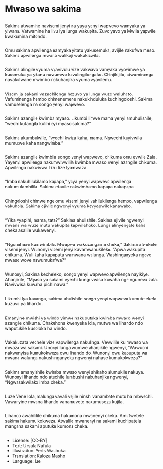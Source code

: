 # Mwaso wa sakima

##
Sakima atwamine navisemi jenyi na yaya yenyi wapwevo wamyaka ya yiwana. Vatwamine ha livu lya lunga wakupita. Zuvo yavo ya Mwila yapwile kwakumina mitondo.

##
Omu sakima apwilenga namyaka yitatu yakusemuka, avijile nakufwa meso. Sakima apwilenga mwana walikoji wakukiswila.

##
Sakima alingile vyuma vyavivulu vize vakwavo vamyaka vyovimwe ya kusemuka ya yitanu nawumwe kavalingilengako. Chinjikijilo, atwaminenga navakulwane mwimbo nakuhanjika vyuma vyavilemu.

##
Visemi ja sakami vazachilenga hazuvo ya lunga wuze waluheto. Vafuminenga hembo chimenemene nakukinduluka kuchingoloshi. Sakima vamuselenga na songo yenyi wapwevo.

##
Sakima azangile kwimba myaso. Likumbi limwe mama yenyi amuhulishile, “wechi kutangila kulihi eyi myaso sakima?”

##
Sakima akumbulwile, “vyechi kwiza kaha, mama. Ngwechi kuyivwila mumutwe kaha nangwimba.”

##
Sakima azangile kwimbila songo yenyi wapwevo, chikuma omu evwile Zala. Yayenyi apwilenga nakumwivwilila kwimba mwaso wenyi azangile chikuma. Apwilenga nakwivwa Lizu lize lyamwaza.

##
“Imba nakuhilukilamo kapapa,” yaya yenyi wapwevo apwilenga nakumulambilila. Sakima etavile nakwimbamo kapapa nakapapa.

##
Chingoloshi chimwe nge omu visemi jenyi vahilukilenga hembo, vapwilenga vakuhola. Sakima ejivile ngwenyi vyuma kavyapwile kanawako.

##
“Yika vyapihi, mama, tata?” Sakima ahulishile. Sakima ejivile ngwenyi mwana wa wuze mutu wakupita kapwilehoko. Lunga alinyengele kaha cheka asalile wukawenyi.

##
“Ngunahase kumwimbila. Mwapwa wakuzangama cheka,” Sakima alwekele visemi jenyi. Wunonyi visemi jenyi kavamwanukileko. “Apwa wakupita chikuma. Wuli kaha kapuputa wamwana walunga. Washinganyeka ngove mwaso wove nawumukafwa?”

##
Wunonyi, Sakima kecheleko, songo yenyi wapwevo apwilenga nayikiye. Ahanjikile, “Myaso ya sakami vyechi kunguvwisa kuwaha nge ngunevu zala. Navivwisa kuwaha pichi nawa.”

##
Likumbi lya kavanga, sakima ahulishile songo yenyi wapwevo kumutetekela kuzuvo ya lihando.

##
Emanyine mwishi ya windo yimwe nakuputuka kwimba mwaso wenyi azangile chikuma. Chakuhona kwenyeka lola, mutwe wa lihando ndo waputukile kusoloka ha windo.

##
Vakakuzata vechele vize vapwilenga nakulinga. Vevwilile ku mwaso wa mwaza wa sakami. Unonyi lunga wumwe ahanjikile ngwenyi, “Wawuchi nakwanyisa kumukokweza owu lihando do, Wunonyi owu kapuputa wa mwana walunga nakushinganyeka ngwenyi nahase kumukokweza?”

##
Sakima amanyishile kwimba mwaso wenyi shikaho alumukile nakuya. Wunonyi lihando ndo atuchile lumbushi nakuhanjika ngwenyi, “Ngwasakwilako imba cheka.”

##
Luze Vene lola, malunga vavali vejile ninshi vanambate mutu ha mbwechi. Vawanyine mwana lihando vanamuvete nakumuseza kujila.

##
Lihando awahililile chikuma hakumona mwanenyi cheka. Amufwetele sakima hakumu kokweza. Atwalile mwanenyi na sakami kuchipatela mangana sakami aputuke kumona cheka.

##
* License: [CC-BY]
* Text: Ursula Nafula
* Illustration: Peris Wachuka
* Translation: Kaloza Masho
* Language: lue
